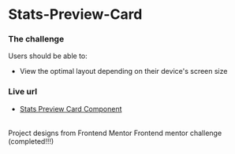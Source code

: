 # Stats-Preview-Card

### The challenge

Users should be able to:

- View the optimal layout depending on their device's screen size

### Live url
* [Stats Preview Card Component](https://stats-preview-card-project.netlify.app/)

######
Project designs from Frontend Mentor
Frontend mentor challenge (completed!!!)
